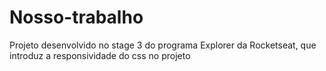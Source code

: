 # Nosso-trabalho
Projeto desenvolvido no stage 3 do programa Explorer da Rocketseat, que introduz a responsividade do css no projeto
